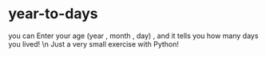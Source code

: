 # year-to-days
you can Enter your age (year , month , day) , and it tells you how many days you lived! \n
Just a very small exercise with Python!
